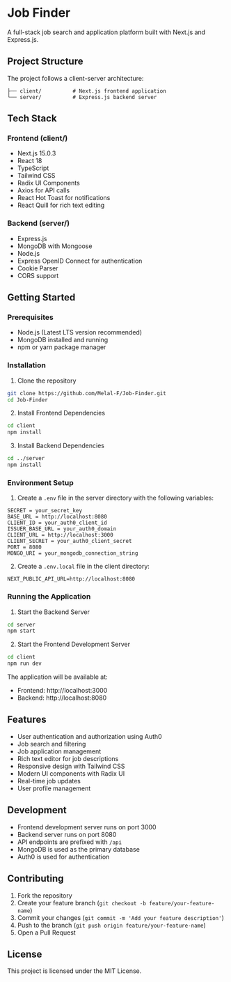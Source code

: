 # Job Finder

A full-stack job search and application platform built with Next.js and Express.js.

## Project Structure

The project follows a client-server architecture:

```
├── client/          # Next.js frontend application
└── server/          # Express.js backend server
```

## Tech Stack

### Frontend (client/)
- Next.js 15.0.3
- React 18
- TypeScript
- Tailwind CSS
- Radix UI Components
- Axios for API calls
- React Hot Toast for notifications
- React Quill for rich text editing

### Backend (server/)
- Express.js
- MongoDB with Mongoose
- Node.js
- Express OpenID Connect for authentication
- Cookie Parser
- CORS support

## Getting Started

### Prerequisites
- Node.js (Latest LTS version recommended)
- MongoDB installed and running
- npm or yarn package manager

### Installation

1. Clone the repository
```bash
git clone https://github.com/Melal-F/Job-Finder.git
cd Job-Finder
```

2. Install Frontend Dependencies
```bash
cd client
npm install
```

3. Install Backend Dependencies
```bash
cd ../server
npm install
```

### Environment Setup

1. Create a `.env` file in the server directory with the following variables:
```
SECRET = your_secret_key
BASE_URL = http://localhost:8080
CLIENT_ID = your_auth0_client_id
ISSUER_BASE_URL = your_auth0_domain
CLIENT_URL = http://localhost:3000
CLIENT_SECRET = your_auth0_client_secret
PORT = 8080
MONGO_URI = your_mongodb_connection_string
```

2. Create a `.env.local` file in the client directory:
```
NEXT_PUBLIC_API_URL=http://localhost:8080
```

### Running the Application

1. Start the Backend Server
```bash
cd server
npm start
```

2. Start the Frontend Development Server
```bash
cd client
npm run dev
```

The application will be available at:
- Frontend: http://localhost:3000
- Backend: http://localhost:8080

## Features

- User authentication and authorization using Auth0
- Job search and filtering
- Job application management
- Rich text editor for job descriptions
- Responsive design with Tailwind CSS
- Modern UI components with Radix UI
- Real-time job updates
- User profile management

## Development

- Frontend development server runs on port 3000
- Backend server runs on port 8080
- API endpoints are prefixed with `/api`
- MongoDB is used as the primary database
- Auth0 is used for authentication

## Contributing

1. Fork the repository
2. Create your feature branch (`git checkout -b feature/your-feature-name`)
3. Commit your changes (`git commit -m 'Add your feature description'`)
4. Push to the branch (`git push origin feature/your-feature-name`)
5. Open a Pull Request

## License

This project is licensed under the MIT License.

